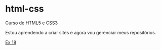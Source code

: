 # html-css
 Curso de HTML5 e CSS3

 Estou aprendendo a criar sites e agora vou gerenciar meus repositórios.

<a href="exercicios/ex018/index.html">Ex 18<a>
